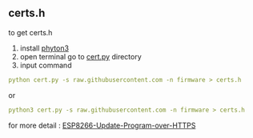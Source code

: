 ## certs.h  
to get certs.h
1. install [phyton3](https://www.python.org/)
2. open terminal go to [cert.py](https://github.com/hafidh7/ESP8266-Update-Program-over-HTTPS/blob/master/cert.py) directory
3. input command
```yaml
python cert.py -s raw.githubusercontent.com -n firmware > certs.h
```
or
```yaml
python3 cert.py -s raw.githubusercontent.com -n firmware > certs.h
```
for more detail : [ESP8266-Update-Program-over-HTTPS](https://github.com/hafidh7/ESP8266-Update-Program-over-HTTPS)
